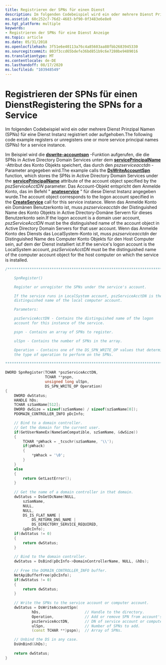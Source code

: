 ```yaml
---
title: Registrieren der SPNs für einen Dienst
description: Im folgenden Codebeispiel wird ein oder mehrere Dienst Prinzipal Namen (SPNs) für eine Dienst Instanz registriert oder aufgehoben.
ms.assetid: 60c252c7-76d2-4683-bf90-0f3483e6e8e0
ms.tgt_platform: multiple
keywords:
- Registrieren der SPNs für eine Dienst Anzeige
ms.topic: article
ms.date: 05/31/2018
ms.openlocfilehash: 3f51e6e40113a76c4a85603aa88fbb2683945330
ms.sourcegitcommit: 803f3ccd65bdefe36bd851b9c6e7280be9489016
ms.translationtype: MT
ms.contentlocale: de-DE
ms.lasthandoff: 08/17/2020
ms.locfileid: "103948549"
---
```

# <a name="registering-the-spns-for-a-service"></a><span data-ttu-id="5cfc5-104">Registrieren der SPNs für einen Dienst</span><span class="sxs-lookup"><span data-stu-id="5cfc5-104">Registering the SPNs for a Service</span></span>

<span data-ttu-id="5cfc5-105">Im folgenden Codebeispiel wird ein oder mehrere Dienst Prinzipal Namen (SPNs) für eine Dienst Instanz registriert oder aufgehoben.</span><span class="sxs-lookup"><span data-stu-id="5cfc5-105">The following code example registers or unregisters one or more service principal names (SPNs) for a service instance.</span></span>

<span data-ttu-id="5cfc5-106">Im Beispiel wird die [**dswrite-accountspn**](/windows/desktop/api/Ntdsapi/nf-ntdsapi-dswriteaccountspna) -Funktion aufgerufen, die die SPNs in Active Directory Domain Services unter dem [**servicePrincipalName**](/windows/desktop/ADSchema/a-serviceprincipalname) -Attribut des Konto Objekts speichert, das durch den *pszserviceacctdn* -Parameter angegeben wird.</span><span class="sxs-lookup"><span data-stu-id="5cfc5-106">The example calls the [**DsWriteAccountSpn**](/windows/desktop/api/Ntdsapi/nf-ntdsapi-dswriteaccountspna) function, which stores the SPNs in Active Directory Domain Services under the [**servicePrincipalName**](/windows/desktop/ADSchema/a-serviceprincipalname) attribute of the account object specified by the *pszServiceAcctDN* parameter.</span></span> <span data-ttu-id="5cfc5-107">Das Account-Objekt entspricht dem Anmelde Konto, das im Befehl " [**anateservice**](/windows/desktop/api/winsvc/nf-winsvc-createservicea) " für diese Dienst Instanz angegeben wurde.</span><span class="sxs-lookup"><span data-stu-id="5cfc5-107">The account object corresponds to the logon account specified in the [**CreateService**](/windows/desktop/api/winsvc/nf-winsvc-createservicea) call for this service instance.</span></span> <span data-ttu-id="5cfc5-108">Wenn das Anmelde Konto ein Domänen Benutzerkonto ist, muss *pszserviceacctdn* der Distinguished Name des Konto Objekts in Active Directory-Domäne Servern für dieses Benutzerkonto sein.</span><span class="sxs-lookup"><span data-stu-id="5cfc5-108">If the logon account is a domain user account, *pszServiceAcctDN* must be the distinguished name of the account object in Active Directory Domain Servers for that user account.</span></span> <span data-ttu-id="5cfc5-109">Wenn das Anmelde Konto des Diensts das LocalSystem-Konto ist, muss *pszserviceacctdn* der Distinguished Name des Computer Konto Objekts für den Host Computer sein, auf dem der Dienst installiert ist.</span><span class="sxs-lookup"><span data-stu-id="5cfc5-109">If the service's logon account is the LocalSystem account, *pszServiceAcctDN* must be the distinguished name of the computer account object for the host computer on which the service is installed.</span></span>


```C++
/***************************************************************************

    SpnRegister()

    Register or unregister the SPNs under the service's account.

    If the service runs in LocalSystem account, pszServiceAcctDN is the 
    distinguished name of the local computer account.

    Parameters:

    pszServiceAcctDN - Contains the distinguished name of the logon 
    account for this instance of the service.

    pspn - Contains an array of SPNs to register.

    ulSpn - Contains the number of SPNs in the array.

    Operation - Contains one of the DS_SPN_WRITE_OP values that determines 
    the type of operation to perform on the SPNs.

***************************************************************************/

DWORD SpnRegister(TCHAR *pszServiceAcctDN,
                  TCHAR **pspn,
                  unsigned long ulSpn,
                  DS_SPN_WRITE_OP Operation)
{
    DWORD dwStatus;
    HANDLE hDs;
    TCHAR szSamName[512];
    DWORD dwSize = sizeof(szSamName) / sizeof(szSamName[0]);
    PDOMAIN_CONTROLLER_INFO pDcInfo;

    // Bind to a domain controller. 
    // Get the domain for the current user.
    if(GetUserNameEx(NameSamCompatible, szSamName, &dwSize))
    {
        TCHAR *pWhack = _tcschr(szSamName, '\\');
        if(pWhack)
        {
            *pWhack = '\0';
        }
    } 
    else 
    {
        return GetLastError();
    }
     
    // Get the name of a domain controller in that domain.
    dwStatus = DsGetDcName(NULL,
        szSamName,
        NULL,
        NULL,
        DS_IS_FLAT_NAME |
            DS_RETURN_DNS_NAME |
            DS_DIRECTORY_SERVICE_REQUIRED,
        &pDcInfo);
    if(dwStatus != 0) 
    {
        return dwStatus;
    }
     
    // Bind to the domain controller.
    dwStatus = DsBind(pDcInfo->DomainControllerName, NULL, &hDs);
     
    // Free the DOMAIN_CONTROLLER_INFO buffer.
    NetApiBufferFree(pDcInfo);
    if(dwStatus != 0) 
    {
        return dwStatus;
    }
     
    // Write the SPNs to the service account or computer account.
    dwStatus = DsWriteAccountSpn(
            hDs,                    // Handle to the directory.
            Operation,              // Add or remove SPN from account's existing SPNs.
            pszServiceAcctDN,       // DN of service account or computer account.
            ulSpn,                  // Number of SPNs to add.
            (const TCHAR **)pspn);  // Array of SPNs.

    // Unbind the DS in any case.
    DsUnBind(&hDs);
     
    return dwStatus;
}
```



 

 